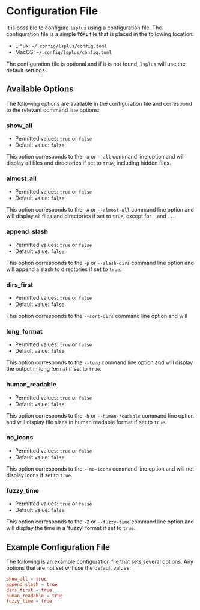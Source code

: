# Configuration File

It is possible to configure `lsplus` using a configuration file. The
configuration file is a simple **`TOML`** file that is placed in the following
location:

- Linux: `~/.config/lsplus/config.toml`
- MacOS: `~/.config/lsplus/config.toml`

The configuration file is optional and if it is not found, `lsplus` will use the
default settings.

## Available Options

The following options are available in the configuration file and correspond to
the relevant command line options:

### show_all

- Permitted values: `true` or `false`
- Default value: `false`

This option corresponds to the `-a` or `--all` command line option and will
display all files and directories if set to `true`, including hidden files.

### almost_all

- Permitted values: `true` or `false`
- Default value: `false`

This option corresponds to the `-A` or `--almost-all` command line option and
will display all files and directories if set to `true`, except for `.` and
`..`.

### append_slash

- Permitted values: `true` or `false`
- Default value: `false`

This option corresponds to the `-p` or `--slash-dirs` command line option and
will append a slash to directories if set to `true`.

### dirs_first

- Permitted values: `true` or `false`
- Default value: `false`

This option corresponds to the `--sort-dirs` command line option and will

### long_format

- Permitted values: `true` or `false`
- Default value: `false`

This option corresponds to the `--long` command line option and will display the
output in long format if set to `true`.

### human_readable

- Permitted values: `true` or `false`
- Default value: `false`

This option corresponds to the `-h` or `--human-readable` command line option
and will display file sizes in human readable format if set to `true`.

### no_icons

- Permitted values: `true` or `false`
- Default value: `false`

This option corresponds to the `--no-icons` command line option and will not
display icons if set to `true`.

### fuzzy_time

- Permitted values: `true` or `false`
- Default value: `false`

This option corresponds to the `-Z` or `--fuzzy-time` command line option and
will display the time in a 'fuzzy' format if set to `true`.

## Example Configuration File

The following is an example configuration file that sets several options. Any
options that are not set will use the default values:

```toml
show_all = true
append_slash = true
dirs_first = true
human_readable = true
fuzzy_time = true
```
